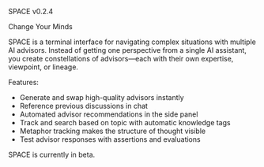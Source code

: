 SPACE v0.2.4

Change Your Minds

SPACE is a terminal interface for navigating complex situations with multiple AI advisors. Instead of getting one perspective from a single AI assistant, you create constellations of advisors—each with their own expertise, viewpoint, or lineage.

Features: 

- Generate and swap high-quality advisors instantly
- Reference previous discussions in chat
- Automated advisor recommendations in the side panel
- Track and search based on topic with automatic knowledge tags
- Metaphor tracking makes the structure of thought visible
- Test advisor responses with assertions and evaluations

SPACE is currently in beta.